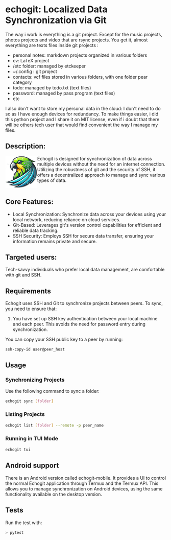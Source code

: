 # echogit: Localized Data Synchronization via Git

The way i work is everything is a git project. Except for the music projects, photos projects and video that are rsync projects.
You get it, almost everything are texts files inside git projects :
- personal notes: markdown projects organized in various folders
- cv: LaTeX project
- /etc folder: managed by etckeeper
- ~/.config : git project
- contacts: vcf files stored in various folders, with one folder pear category
- todo: managed by todo.txt (text files)
- password: managed by pass program (text files)
- etc

I also don't want to store my personal data in the cloud: I don't need to do so as I have enough devices for redundancy. 
To make things easier, i did this python project and I share it on MIT license, even if i doubt that there will be others tech user that would find convenient the way I manage my files.


## Description:

<img align="left" width="100" height="100" src="docs/icon.png">

Echogit is designed for synchronization of data across multiple devices without the need for an internet connection. Utilizing the robustness of git and the security of SSH, it offers a decentralized approach to manage and sync various types of data.
<br>
<br>

## Core Features:

- Local Synchronization: Synchronize data across your devices using your local network, reducing reliance on cloud services.
- Git-Based: Leverages git's version control capabilities for efficient and reliable data tracking.
- SSH Security: Employs SSH for secure data transfer, ensuring your information remains private and secure.

## Targeted users:

Tech-savvy individuals who prefer local data management, are comfortable with git and SSH.

## Requirements

Echogit uses SSH and Git to synchronize projects between peers. To sync, you need to ensure that:

1. You have set up SSH key authentication between your local machine and each peer. This avoids the need for password entry during synchronization.

You can copy your SSH public key to a peer by running:
   ```bash
   ssh-copy-id user@peer_host
   ```

## Usage

### Synchronizing Projects


Use the following command to sync a folder:

```bash
echogit sync [folder]
```

### Listing Projects

```bash
echogit list [folder] --remote -p peer_name
```

### Running in TUI Mode

```bash
echogit tui
```

## Android support

There is an Android version called echogit-mobile. It provides a UI to control the normal Echogit application through Termux and the Termux API. This allows you to manage synchronization on Android devices, using the same functionality available on the desktop version.

## Tests

Run the test with:

```bash
> pytest
```
